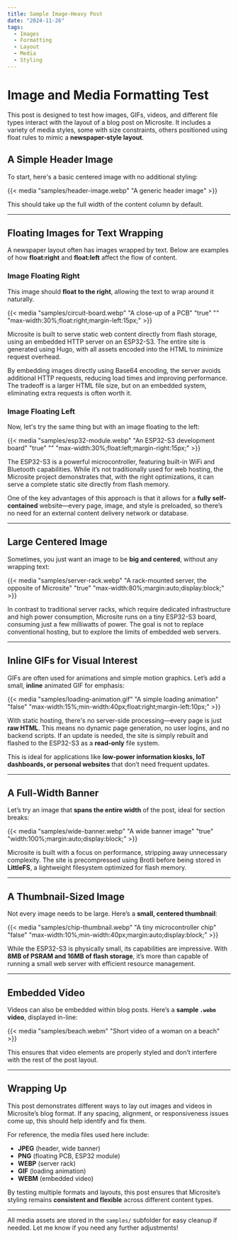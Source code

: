 ```yaml
---
title: Sample Image-Heavy Post
date: "2024-11-26"
tags:
  - Images
  - Formatting
  - Layout
  - Media
  - Styling
---
```


# Image and Media Formatting Test

This post is designed to test how images, GIFs, videos, and different file types
interact with the layout of a blog post on Microsite. It includes a variety of
media styles, some with size constraints, others positioned using float rules to
mimic a **newspaper-style layout**.

## A Simple Header Image

To start, here's a basic centered image with no additional styling:

{{< media "samples/header-image.webp" "A generic header image" >}}

This should take up the full width of the content column by default.

---

## Floating Images for Text Wrapping

A newspaper layout often has images wrapped by text. Below are examples of how
**float:right** and **float:left** affect the flow of content.

### Image Floating Right

This image should **float to the right**, allowing the text to wrap around it
naturally.

{{< media
  "samples/circuit-board.webp"
  "A close-up of a PCB"
  "true"
  ""
  "max-width:30%;float:right;margin-left:15px;" >}}

Microsite is built to serve static web content directly from flash storage,
using an embedded HTTP server on an ESP32-S3. The entire site is generated using
Hugo, with all assets encoded into the HTML to minimize request overhead.

By embedding images directly using Base64 encoding, the server avoids additional
HTTP requests, reducing load times and improving performance. The tradeoff is a
larger HTML file size, but on an embedded system, eliminating extra requests is
often worth it.

### Image Floating Left

Now, let's try the same thing but with an image floating to the left:

{{< media
  "samples/esp32-module.webp"
  "An ESP32-S3 development board"
  "true"
  ""
  "max-width:30%;float:left;margin-right:15px;" >}}

The ESP32-S3 is a powerful microcontroller, featuring built-in WiFi and
Bluetooth capabilities. While it’s not traditionally used for web hosting, the
Microsite project demonstrates that, with the right optimizations, it can serve
a complete static site directly from flash memory.

One of the key advantages of this approach is that it allows for a **fully
self-contained** website—every page, image, and style is preloaded, so there’s
no need for an external content delivery network or database.

---

## Large Centered Image

Sometimes, you just want an image to be **big and centered**, without any
wrapping text:

{{< media
  "samples/server-rack.webp"
  "A rack-mounted server, the opposite of Microsite"
  "true"
  "max-width:80%;margin:auto;display:block;" >}}

In contrast to traditional server racks, which require dedicated infrastructure
and high power consumption, Microsite runs on a tiny ESP32-S3 board, consuming
just a few milliwatts of power. The goal is not to replace conventional hosting,
but to explore the limits of embedded web servers.

---

## Inline GIFs for Visual Interest

GIFs are often used for animations and simple motion graphics. Let’s add a
small, **inline** animated GIF for emphasis:

{{< media
  "samples/loading-animation.gif"
  "A simple loading animation"
  "false"
  "max-width:15%;min-width:40px;float:right;margin-left:10px;" >}}

With static hosting, there's no server-side processing—every page is just **raw
HTML**. This means no dynamic page generation, no user logins, and no backend
scripts. If an update is needed, the site is simply rebuilt and flashed to the
ESP32-S3 as a **read-only** file system.

This is ideal for applications like **low-power information kiosks, IoT
dashboards, or personal websites** that don’t need frequent updates.

---

## A Full-Width Banner

Let’s try an image that **spans the entire width** of the post, ideal for
section breaks:

{{< media
  "samples/wide-banner.webp"
  "A wide banner image"
  "true"
  "width:100%;margin:auto;display:block;" >}}

Microsite is built with a focus on performance, stripping away unnecessary
complexity. The site is precompressed using Brotli before being stored in
**LittleFS**, a lightweight filesystem optimized for flash memory.

---

## A Thumbnail-Sized Image

Not every image needs to be large. Here’s a **small, centered thumbnail**:

{{< media
  "samples/chip-thumbnail.webp"
  "A tiny microcontroller chip"
  "false"
  "max-width:10%;min-width:40px;margin:auto;display:block;" >}}

While the ESP32-S3 is physically small, its capabilities are impressive. With
**8MB of PSRAM and 16MB of flash storage**, it’s more than capable of running a
small web server with efficient resource management.

---

## Embedded Video

Videos can also be embedded within blog posts. Here’s a **sample `.webm`
video**, displayed in-line:

{{< media "samples/beach.webm" "Short video of a woman on a beach" >}}

This ensures that video elements are properly styled and don’t interfere with
the rest of the post layout.

---

## Wrapping Up

This post demonstrates different ways to lay out images and videos in
Microsite’s blog format. If any spacing, alignment, or responsiveness issues
come up, this should help identify and fix them.

For reference, the media files used here include:

- **JPEG** (header, wide banner)
- **PNG** (floating PCB, ESP32 module)
- **WEBP** (server rack)
- **GIF** (loading animation)
- **WEBM** (embedded video)

By testing multiple formats and layouts, this post ensures that Microsite’s
styling remains **consistent and flexible** across different content types.

---

All media assets are stored in the `samples/` subfolder for easy cleanup if
needed. Let me know if you need any further adjustments!
